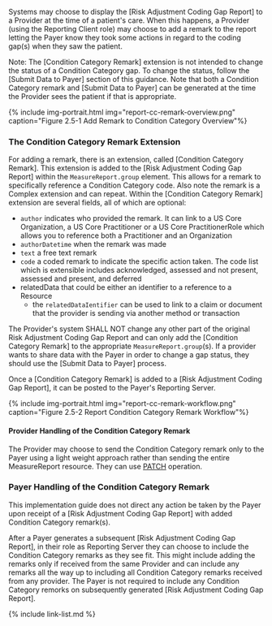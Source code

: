 Systems may choose to display the [Risk Adjustment Coding Gap Report] to a Provider at the time of a patient's care. When this happens, a Provider (using the Reporting Client role) may choose to add a remark to the report letting the Payer know they took some actions in regard to the coding gap(s) when they saw the patient.  

Note: The [Condition Category Remark] extension is not intended to change the status of a Condition Category gap. To change the status, follow the [Submit Data to Payer] section of this guidance.  Note that both a Condition Category remark and [Submit Data to Payer] can be generated at the time the Provider sees the patient if that is appropriate.

{% include img-portrait.html img="report-cc-remark-overview.png" caption="Figure 2.5-1 Add Remark to Condition Category Overview"%}

### The Condition Category Remark Extension
For adding a remark, there is an extension, called [Condition Category Remark]. This extension is added to the [Risk Adjustment Coding Gap Report] within the `MeasureReport.group` element. This allows for a remark to specifically reference a Condition Category code. Also note the remark is a Complex extension and can repeat. Within the [Condition Category Remark] extension are several fields, all of which are optional:
- `author` indicates who provided the remark. It can link to a US Core Organization, a US Core Practitioner or a US Core PractitionerRole which allows you to reference both a Practitioner and an Organization
- `authorDatetime` when the remark was made
- `text` a free text remark
- `code` a coded remark to indicate the specific action taken. The code list which is extensible includes acknowledged, assessed and not present, assessed and present, and deferred
- relatedData that could be either an identifier to a reference to a Resource
    - the `relatedDataIentifier` can be used to link to a claim or document that the provider is sending via another method or transaction

The Provider's system SHALL NOT change any other part of the original Risk Adjustment Coding Gap Report and can only add the [Condition Category Remark] to the appropriate `MeasureReport.group`(s).  If a provider wants to share data with the Payer in order to change a gap status, they should use the [Submit Data to Payer] process.  

Once a [Condition Category Remark] is added to a [Risk Adjustment Coding Gap Report], it can be posted to the Payer's Reporting Server.

{% include img-portrait.html img="report-cc-remark-workflow.png" caption="Figure 2.5-2 Report Condition Category Remark Workflow"%}

#### Provider Handling of the Condition Category Remark

The Provider may choose to send the Condition Category remark only to the Payer using a light weight approach rather than sending the entire MeasureReport resource.   They can use [PATCH](https://www.hl7.org/fhir/http.html#patch) operation.

### Payer Handling of the Condition Category Remark
This implementation guide does not direct any action be taken by the Payer upon receipt of a [Risk Adjustment Coding Gap Report] with added Condition Category remark(s).

After a Payer generates a subsequent [Risk Adjustment Coding Gap Report], in their role as Reporting Server they can choose to include the Condition Category remarks as they see fit. This might include adding the remarks only if received from the same Provider and can include any remarks all the way up to including all Condition Category remarks received from any provider. The Payer is not required to include any Condition Category remorks on subsequently generated [Risk Adjustment Coding Gap Report].



{% include link-list.md %}



